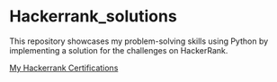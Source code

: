 # Hackerrank_solutions
This repository showcases my problem-solving skills using Python by implementing a solution for the challenges on HackerRank. 

[My Hackerrank Certifications](https://github.com/Lala2398/Hackerrank_solutions/tree/main/Certifications/Python_Basic_cert_Hackerrank)

